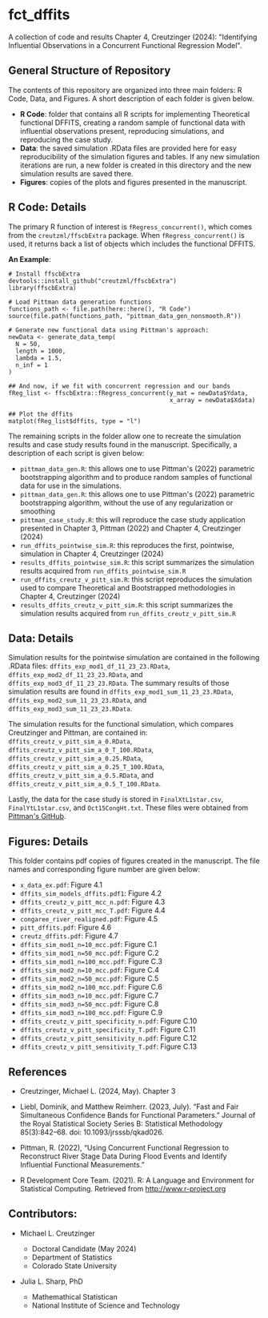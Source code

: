 # fct_dffits
A collection of code and results Chapter 4, Creutzinger (2024): "Identifying Influential Observations in a Concurrent Functional Regression Model". 

## General Structure of Repository
The contents of this repository are organized into three main folders: R Code, Data, and Figures. A short description of each folder is given below.

- **R Code**: folder that contains all R scripts for implementing Theoretical functional DFFITS, creating a random sample of functional data with influential observations present, reproducing simulations, and reproducing the case study.
- **Data**: the saved simulation .RData files are provided here for easy reproducibility of the simulation figures and tables. If any new simulation iterations are run, a new folder is created in this directory and the new simulation results are saved there. 
- **Figures**: copies of the plots and figures presented in the manuscript.

## R Code: Details
The primary R function of interest is `fRegress_concurrent()`, which comes from the `creutzml/ffscbExtra` package. When `fRegress_concurrent()` is used, it returns back a list of objects which includes the functional DFFITS.

**An Example**:
```
# Install ffscbExtra
devtools::install_github("creutzml/ffscbExtra")
library(ffscbExtra)

# Load Pittman data generation functions
functions_path <- file.path(here::here(), "R Code")
source(file.path(functions_path, "pittman_data_gen_nonsmooth.R"))

# Generate new functional data using Pittman's approach:
newData <- generate_data_temp(
  N = 50, 
  length = 1000, 
  lambda = 1.5,
  n_inf = 1
)

## And now, if we fit with concurrent regression and our bands
fReg_list <- ffscbExtra::fRegress_concurrent(y_mat = newData$Ydata,
                                             x_array = newData$Xdata)

## Plot the dffits
matplot(fReg_list$dffits, type = "l")
```

The remaining scripts in the folder allow one to recreate the simulation results and case study results found in the manuscript. Specifically, a description of each script is given below:
- `pittman_data_gen.R`: this allows one to use Pittman's (2022) parametric bootstrapping algorithm and to produce random samples of functional data for use in the simulations.
- `pittman_data_gen.R`: this allows one to use Pittman's (2022) parametric bootstrapping algorithm, without the use of any regularization or smoothing
- `pittman_case_study.R`: this will reproduce the case study application presented in Chapter 3, Pittman (2022) and Chapter 4, Creutzinger (2024)
- `run_dffits_pointwise_sim.R`: this reproduces the first, pointwise, simulation in Chapter 4, Creutzinger (2024)
- `results_dffits_pointwise_sim.R`: this script summarizes the simulation results acquired from `run_dffits_pointwise_sim.R`
- `run_dffits_creutz_v_pitt_sim.R`: this script reproduces the simulation used to compare Theoretical and Bootstrapped methodologies in Chapter 4, Creutzinger (2024)
- `results_dffits_creutz_v_pitt_sim.R`: this script summarizes the simulation results acquired from `run_dffits_creutz_v_pitt_sim.R`

## Data: Details
Simulation results for the pointwise simulation are contained in the following .RData files: `dffits_exp_mod1_df_11_23_23.RData`, `dffits_exp_mod2_df_11_23_23.RData`, and `dffits_exp_mod3_df_11_23_23.RData`. The summary results of those simulation results are found in `dffits_exp_mod1_sum_11_23_23.RData`, `dffits_exp_mod2_sum_11_23_23.RData`, and `dffits_exp_mod3_sum_11_23_23.RData`.

The simulation results for the functional simulation, which compares Creutzinger and Pittman, are contained in: `dffits_creutz_v_pitt_sim_a_0.RData`, `dffits_creutz_v_pitt_sim_a_0_T_100.RData`, `dffits_creutz_v_pitt_sim_a_0.25.RData`, `dffits_creutz_v_pitt_sim_a_0.25_T_100.RData`, `dffits_creutz_v_pitt_sim_a_0.5.RData`, and `dffits_creutz_v_pitt_sim_a_0.5_T_100.RData`.

Lastly, the data for the case study is stored in `FinalXtL1star.csv`, `FinalYtL1star.csv`, and `Oct15CongHt.txt`. These files were obtained from [Pittman's GitHub](https://github.com/rpittman188/fdaconcur).


## Figures: Details
This folder contains pdf copies of figures created in the manuscript. The file names and corresponding figure number are given below:
- `x_data_ex.pdf`: Figure 4.1
- `dffits_sim_models_dffits.pdf1`: Figure 4.2
- `dffits_creutz_v_pitt_mcc_n.pdf`: Figure 4.3
- `dffits_creutz_v_pitt_mcc_T.pdf`: Figure 4.4
- `congaree_river_realigned.pdf`: Figure 4.5
- `pitt_dffits.pdf`: Figure 4.6
- `creutz_dffits.pdf`: Figure 4.7
- `dffits_sim_mod1_n=10_mcc.pdf`: Figure C.1
- `dffits_sim_mod1_n=50_mcc.pdf`: Figure C.2
- `dffits_sim_mod1_n=100_mcc.pdf`: Figure C.3
- `dffits_sim_mod2_n=10_mcc.pdf`: Figure C.4
- `dffits_sim_mod2_n=50_mcc.pdf`: Figure C.5
- `dffits_sim_mod2_n=100_mcc.pdf`: Figure C.6
- `dffits_sim_mod3_n=10_mcc.pdf`: Figure C.7
- `dffits_sim_mod3_n=50_mcc.pdf`: Figure C.8
- `dffits_sim_mod3_n=100_mcc.pdf`: Figure C.9
- `dffits_creutz_v_pitt_specificity_n.pdf`: Figure C.10
- `dffits_creutz_v_pitt_specificity_T.pdf`: Figure C.11
- `dffits_creutz_v_pitt_sensitivity_n.pdf`: Figure C.12
- `dffits_creutz_v_pitt_sensitivity_T.pdf`: Figure C.13

## References
- Creutzinger, Michael L. (2024, May). Chapter 3

- Liebl, Dominik, and Matthew Reimherr. (2023, July). “Fast and Fair Simultaneous Confidence Bands for Functional Parameters.” Journal of the Royal Statistical Society Series B: Statistical Methodology 85(3):842–68. doi: 10.1093/jrsssb/qkad026.

- Pittman, R. (2022), “Using Concurrent Functional Regression to Reconstruct River Stage Data During Flood Events and Identify Influential Functional Measurements.”
  
- R Development Core Team. (2021). R: A Language and Environment for Statistical Computing. Retrieved from http://www.r-project.org

## Contributors:
- Michael L. Creutzinger
  - Doctoral Candidate (May 2024)
  - Department of Statistics
  - Colorado State University

- Julia L. Sharp, PhD
  - Mathemathical Statistican
  - National Institute of Science and Technology
